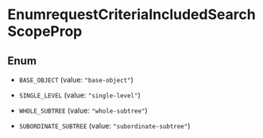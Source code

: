 

# EnumrequestCriteriaIncludedSearchScopeProp

## Enum


* `BASE_OBJECT` (value: `"base-object"`)

* `SINGLE_LEVEL` (value: `"single-level"`)

* `WHOLE_SUBTREE` (value: `"whole-subtree"`)

* `SUBORDINATE_SUBTREE` (value: `"subordinate-subtree"`)



